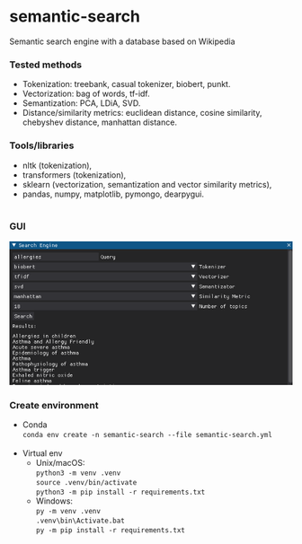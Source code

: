# semantic-search
Semantic search engine with a database based on Wikipedia

### Tested methods
- Tokenization: treebank, casual tokenizer, biobert, punkt.
- Vectorization: bag of words, tf-idf.
- Semantization: PCA, LDiA, SVD.
- Distance/similarity metrics: euclidean distance, cosine similarity, chebyshev distance, manhattan distance.

### Tools/libraries
- nltk (tokenization),
- transformers (tokenization),
- sklearn (vectorization, semantization and vector similarity metrics),
- pandas, numpy, matplotlib, pymongo, dearpygui. <br><br>

### GUI
<img src="search_GUI.png" alt="search engine GUI" width="600"/>

### Create environment
- Conda <br>
`conda env create -n semantic-search --file semantic-search.yml`
<br><br>
- Virtual env <br>
  - Unix/macOS: <br>
  `python3 -m venv .venv` <br>
  `source .venv/bin/activate` <br>
  `python3 -m pip install -r requirements.txt`
  - Windows: <br>
  `py -m venv .venv` <br>
  `.venv\bin\Activate.bat` <br>
  `py -m pip install -r requirements.txt`
